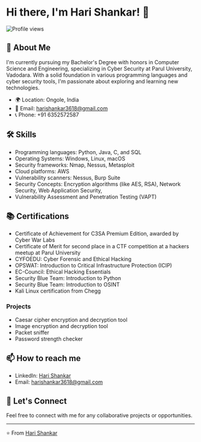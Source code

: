 # Hi there, I'm Hari Shankar! 👋

![Profile views](https://komarev.com/ghpvc/?username=harishankar3618&color=blue)

## 🚀 About Me

I'm currently pursuing my Bachelor's Degree with honors in Computer Science and Engineering, specializing in Cyber Security at Parul University, Vadodara. With a solid foundation in various programming languages and cyber security tools, I'm passionate about exploring and learning new technologies.

- 🌍 Location: Ongole, India
- 📧 Email: harishankar3618@gmail.com
- 📞 Phone: +91 6352572587

## 🛠 Skills
- Programming languages: Python, Java, C, and SQL
- Operating Systems: Windows, Linux, macOS
- Security frameworks: Nmap, Nessus, Metasploit
- Cloud platforms: AWS
- Vulnerability scanners: Nessus, Burp Suite
- Security Concepts: Encryption algorithms (like AES, RSA), Network Security, Web Application Security,
- Vulnerability Assessment and Penetration Testing (VAPT)

## 📚 Certifications
- Certificate of Achievement for C3SA Premium Edition, awarded by Cyber War Labs
- Certificate of Merit for second place in a CTF competition at a hackers meetup at Parul University
- CYFOEDU: Cyber Forensic and Ethical Hacking
- OPSWAT: Introduction to Critical Infrastructure Protection (ICIP)
- EC-Council: Ethical Hacking Essentials
- Security Blue Team: Introduction to Python
- Security Blue Team: Introduction to OSINT
- Kali Linux certification from Chegg

### Projects
- Caesar cipher encryption and decryption tool
- Image encryption and decryption tool
- Packet sniffer
- Password strength checker

## 📫 How to reach me
- LinkedIn: [Hari Shankar](https://www.linkedin.com/in/harishankar)
- Email: harishankar3618@gmail.com

## 🤝 Let's Connect

Feel free to connect with me for any collaborative projects or opportunities.

---

⭐️ From [Hari Shankar](https://github.com/harishankar3618)
